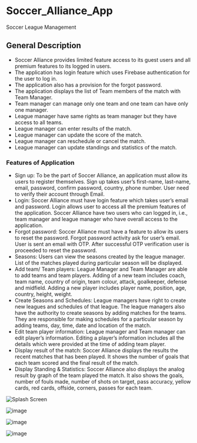 # Soccer_Alliance_App
Soccer League Management

## General Description

- Soccer Alliance provides limited feature access to its guest users and all premium features to its logged in users.
- The application has login feature which uses Firebase authentication for the user to log in.
- The application also has a provision for the forgot password.
- The application displays the list of Team members of the match with Team Manager.
- Team manager can manage only one team and one team can have only one manager.
- League manager have same rights as team manager but they have access to all teams.
- League manager can enter results of the match.
- League manager can update the score of the match.
- League manager can reschedule or cancel the match.
- League manager can update standings and statistics of the match.





### Features of Application
-	Sign up:
To be the part of Soccer Alliance, an application must allow its users to register themselves. Sign up takes user’s first-name, last-name, email, password, confirm password, country, phone number. User need to verify their account through Email.
-	Login:
Soccer Alliance must have login feature which takes user’s email and password. Login allows user to access all the premium features of the application.
Soccer Alliance have two users who can logged in, i.e., team manager and league manager who have overall access to the application.
-	Forgot password:
Soccer Alliance must have a feature to allow its users to reset the password. Forgot password activity ask for user’s email. User is sent an email with OTP. After successful OTP verification user is proceeded to reset the password.
-	Seasons: Users can view the seasons created by the league manager. List of the matches
 played during particular season will be displayed.
-	Add team/ Team players:
League Manager and Team Manager are able to add teams and team players. Adding of a new team includes coach, team name, country of origin, team colour, attack, goalkeeper, defense and midfield.
Adding a new player includes player name, position, age, country, height, weight.
-	Create Seasons and Schedules: 
League managers have right to create new leagues and schedules of that league. The league managers also have the authority to create seasons by adding matches for the teams. They are responsible for making schedules for a particular season by adding teams, day, time, date and location of the match. 
-	Edit team player information:
League manager and Team manager can edit player’s information. Editing a player’s information includes all the details which were provided at the time of adding team player.
-	Display result of the match:
Soccer Alliance displays the results the recent matches that has been played. It shows the number of goals that each team scored and the final result of the match.
-	Display Standing & Statistics:
Soccer Alliance also displays the analog result by graph of the team played the match. It also shows the goals, number of fouls made, number of shots on target, pass accuracy, yellow cards, red cards, offside, corners, passes for each team.

![Splash Screen](https://user-images.githubusercontent.com/45040382/78915980-c93bb480-7a5a-11ea-9c9e-d0033f7d2361.png)

![image](https://user-images.githubusercontent.com/45040382/78916436-77dff500-7a5b-11ea-899c-f1b9f1b2063a.png)

![image](https://user-images.githubusercontent.com/45040382/78916383-61d23480-7a5b-11ea-9b3a-eb2b69304121.png)

![image](https://user-images.githubusercontent.com/45040382/78916545-a231b280-7a5b-11ea-9d63-4655472e874b.png)
